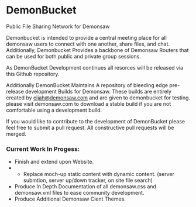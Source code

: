 # DemonBucket
Public File Sharing Network for Demonsaw

Demonbucket is intended to provide a central meeting place for all demonsaw users to connect with one another, share files, and chat. 
Additionally, Demonbucket Provides a backbone of Demonsaw Routers that can be used for both public and private group sessions. 

As DemonBucket Development continues all resorces will be released via this Github repository.

Additionally DemonBucket Maintains A repository of bleeding edge pre-release development Builds for Demonsaw. These builds are entirely created by eijah@demonsaw.com and are given to demonbucket for testing. please visit demonsaw.com to download a stable build if you are not comfortable using a development build. 

If you would like to contribute to the development of DemonBucket please feel free to submit a pull request. All constructive pull requests will be merged. 

### Current Work In Progess: 
* Finish and extend upon Website.
* * Replace moch-up static content with dynamic content. (server submtion, server up/down tracker, on site file search)
* Produce In Depth Documentation of all demonsaw.css and demonsaw.xml files to ease community development.
* Produce Additional Demonsaw Cient Themes.